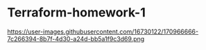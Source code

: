 # Terraform-homework-1
https://user-images.githubusercontent.com/16730122/170966666-7c266394-8b7f-4d30-a24d-bb5a1f9c3d69.png
